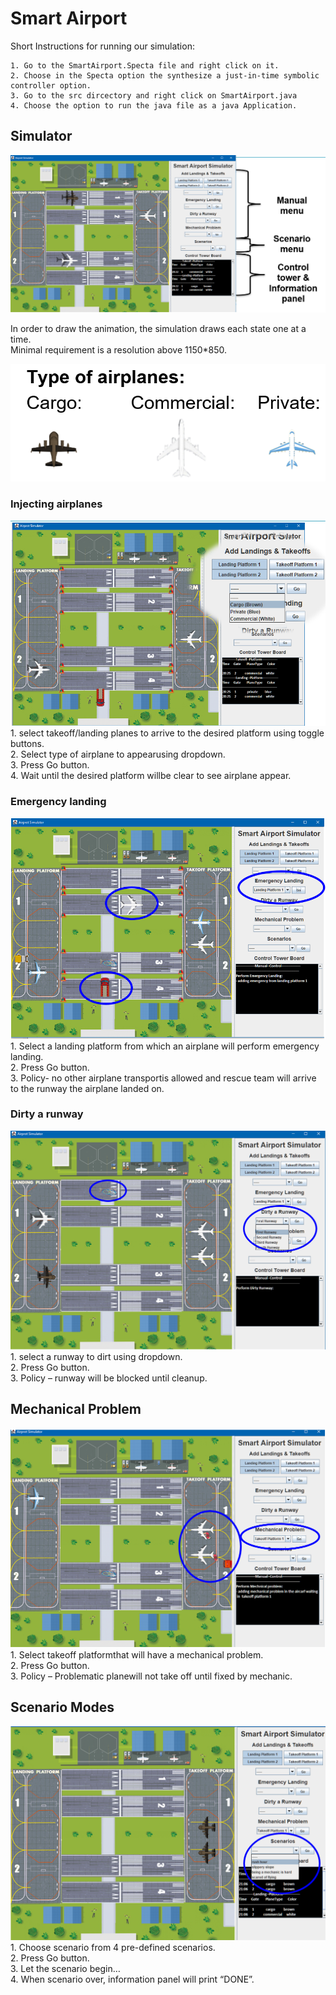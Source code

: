 # Smart Airport

Short Instructions for running our simulation:

	1. Go to the SmartAirport.Specta file and right click on it.
	2. Choose in the Specta option the synthesize a just-in-time symbolic controller option.
	3. Go to the src dircectory and right click on SmartAirport.java
	4. Choose the option to run the java file as a java Application.
	
## Simulator
<img src="https://github.com/idol668/SmartAirPort/blob/main/docs/jui_1.PNG" wight="300">

In order to draw the animation, the simulation draws each state one at a time.</br>
Minimal requirement is a resolution above 1150*850.</br>

<img src="https://github.com/idol668/SmartAirPort/blob/main/docs/airplanes.PNG" wight=20>

### Injecting airplanes 
<img src="https://github.com/idol668/SmartAirPort/blob/main/docs/jui_2.PNG" wight="300">
1. select takeoff/landing planes to arrive to the desired platform using toggle buttons.</br>
2. Select type of airplane to appearusing dropdown.</br>
3. Press Go button.</br>
4. Wait until the desired platform willbe clear to see airplane appear.</br>


### Emergency landing
<img src="https://github.com/idol668/SmartAirPort/blob/main/docs/jui_3.PNG" wight="300">
1. Select a landing platform from which an airplane will perform emergency landing.</br>
2. Press Go button.</br>
3. Policy- no other airplane transportis allowed and rescue team will arrive to the runway the airplane landed on.</br>

### Dirty a runway 
<img src="https://github.com/idol668/SmartAirPort/blob/main/docs/jui_4.PNG" wight="300">
1. select a runway to dirt using dropdown.</br>
2. Press Go button.</br>
3. Policy – runway will be blocked until cleanup.</br>

## Mechanical Problem
<img src="https://github.com/idol668/SmartAirPort/blob/main/docs/jui_5.PNG" wight="300">
1. Select takeoff platformthat will have a mechanical problem.</br>
2. Press Go button.</br>
3. Policy – Problematic planewill not take off until fixed by mechanic.</br>

## Scenario Modes 
<img src="https://github.com/idol668/SmartAirPort/blob/main/docs/jui_6.PNG" wight="300">
1. Choose scenario from 4 pre-defined scenarios.</br>
2. Press Go button.</br>
3. Let the scenario begin…</br>
4. When scenario over, information panel will  print “DONE”.</br>


